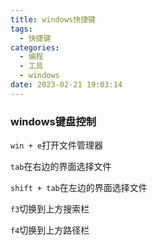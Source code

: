 ```yaml
---
title: windows快捷键
tags:
  - 快捷键
categories:
  - 编程
  - 工具
  - windows
date: 2023-02-21 19:03:14
---
```


### windows键盘控制

`win + e`打开文件管理器

`tab`在右边的界面选择文件

`shift + tab`在左边的界面选择文件

`f3`切换到上方搜索栏

`f4`切换到上方路径栏

